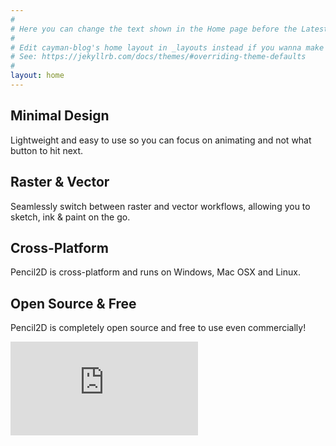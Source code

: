 ```yaml
---
#
# Here you can change the text shown in the Home page before the Latest Posts section.
#
# Edit cayman-blog's home layout in _layouts instead if you wanna make some changes
# See: https://jekyllrb.com/docs/themes/#overriding-theme-defaults
#
layout: home
---
```


<div class="tiles">
  <div class="tile">
    <h2>Minimal Design</h2>
    <p>Lightweight and easy to use so you can focus on animating and not what button to hit next.</p>
  </div>
  <div class="tile">
    <h2>Raster & Vector</h2>
    <p>Seamlessly switch between raster and vector workflows, allowing you to sketch, ink & paint on the go.</p>
  </div>
  <div class="tile">
    <h2>Cross-Platform</h2>
    <p>Pencil2D is cross-platform and runs on Windows, Mac OSX and Linux.</p>
  </div>
  <div class="tile">
    <h2>Open Source & Free</h2>
    <p>Pencil2D is completely open source and free to use even commercially!</p>
  </div>
  <div style="clear:both"></div>
</div>

<div style="">
<iframe class="showreel" src="https://www.youtube.com/embed/aa9PCu_UZpg?rel=0" frameborder="0" gesture="media" allow="encrypted-media" allowfullscreen></iframe>
</div>
